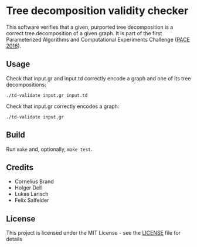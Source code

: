 # Tree decomposition validity checker

This software verifies that a given, purported tree decomposition is a correct tree decomposition of a given graph. It is part of the first Parameterized Algorithms and Computational Experiments Challenge ([PACE 2016](https://pacechallenge.wordpress.com/track-a-treewidth/)).

## Usage

Check that input.gr and input.td correctly encode a graph and one of its tree decompositions:
```
./td-validate input.gr input.td
```

Check that input.gr correctly encodes a graph:
```
./td-validate input.gr
```

## Build

Run `make` and, optionally, `make test`.

## Credits

- Cornelius Brand
- Holger Dell
- Lukas Larisch
- Felix Salfelder

## License

This project is licensed under the MIT License - see the [LICENSE](LICENSE) file for details
